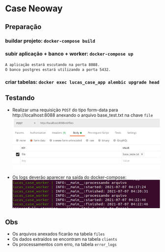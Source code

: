 # Case Neoway

## Preparação

### buildar projeto: `docker-compose build`

### subir aplicação + banco + worker: `docker-compose up`
```
A aplicação estará escutando na porta 8088.
O banco postgres estará utilizando a porta 5432.
```

### criar tabelas: `docker exec lucas_case_app alembic upgrade head`

## Testando

- Realizar uma requisição `POST` do tipo form-data para http://localhost:8088 anexando o arquivo base_test.txt 
  na chave `file`
![img_1.png](img_1.png)
  
- Os logs deverão aparecer na saída do docker-compose:
![img_2.png](img_2.png)
  

## Obs
- Os arquivos anexados ficarão na tabela `files`
- Os dados extraídos se encontram na tabela `clients`
- Os processamentos com erro, na tabela `error_logs`
